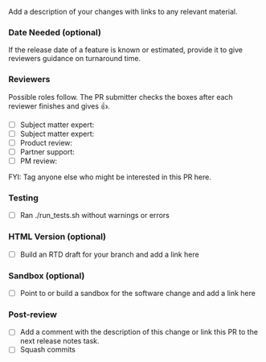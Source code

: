 Add a description of your changes with links to any relevant material.

### Date Needed (optional)

If the release date of a feature is known or estimated, provide it to give reviewers guidance on turnaround time.

### Reviewers

Possible roles follow. The PR submitter checks the boxes after each reviewer finishes and gives :+1:.

- [ ] Subject matter expert:
- [ ] Subject matter expert:
- [ ] Product review:
- [ ] Partner support:
- [ ] PM review:

FYI: Tag anyone else who might be interested in this PR here.

### Testing

- [ ] Ran ./run_tests.sh without warnings or errors

### HTML Version (optional)

- [ ] Build an RTD draft for your branch and add a link here

### Sandbox (optional)

- [ ] Point to or build a sandbox for the software change and add a link here

### Post-review

- [ ] Add a comment with the description of this change or link this PR to the next release notes task.
- [ ] Squash commits

